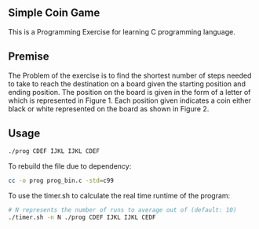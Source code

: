 Simple Coin Game
---

This is a Programming Exercise for learning C programming language.

## Premise

The Problem of the exercise is to find the shortest number of steps needed to take to reach the destination on a board given the starting position and ending position.
The position on the board is given in the form of a letter of which is represented in Figure 1.
Each position given indicates a coin either black or white represented on the board as shown in Figure 2.

Usage
---

```bash
./prog CDEF IJKL IJKL CDEF
```

To rebuild the file due to dependency:

```bash
cc -o prog prog_bin.c -std=c99
```

To use the timer.sh to calculate the real time runtime of the program:

```bash
# N represents the number of runs to average out of (default: 10)
./timer.sh -n N ./prog CDEF IJKL IJKL CEDF
```

